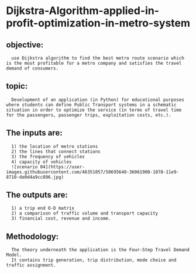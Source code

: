 # Dijkstra-Algorithm-applied-in-profit-optimization-in-metro-system
## objective:
      use Dijkstra algorithm to find the best metro route scenario which is the most profitable for a metro company and satisfies the travel demand of consumers. 
      
## topic:
      Development of an application (in Python) for educational purposes where students can define Public Transport systems in a schematic situation in order to optimize the service (in terms of travel time for the passengers, passenger trips, exploitation costs, etc.).

## The inputs are:
      1) the location of metro stations
      2) the lines that connect stations
      3) the frequency of vehicles
      4) capacity of vehicles
      ![scenario 04](https://user-images.githubusercontent.com/46351057/50695640-36061900-1078-11e9-8710-de0d4a9cc896.jpg)
      
## The outputs are:
      1) a trip end O-D matrix
      2) a comparison of traffic volume and transport capacity
      3) financial cost, revenue and income.
## Methodology: 
      The theory underneath the application is the Four-Step Travel Demand Model. 
      It contains trip generation, trip distribution, mode choice and traffic assignment. 
      
